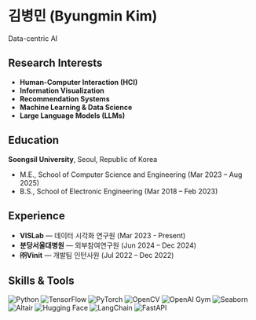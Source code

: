# 김병민 (Byungmin Kim)
Data-centric AI

## Research Interests
- **Human-Computer Interaction (HCI)**
- **Information Visualization**
- **Recommendation Systems**
- **Machine Learning & Data Science**
- **Large Language Models (LLMs)**

## Education

**Soongsil University**, Seoul, Republic of Korea  
- M.E., School of Computer Science and Engineering (Mar 2023 – Aug 2025)  
- B.S., School of Electronic Engineering (Mar 2018 – Feb 2023)

## Experience

- **VISLab** — 데이터 시각화 연구원 (Mar 2023 - Present)  
- **분당서울대병원** — 외부참여연구원 (Jun 2024 – Dec 2024)  
- **㈜Vinit** — 개발팀 인턴사원 (Jul 2022 – Dec 2022)  

## Skills & Tools
<div align="left">

![Python](https://img.shields.io/badge/Python-3776AB?style=flat&logo=python&logoColor=white)
![TensorFlow](https://img.shields.io/badge/TensorFlow-FF6F00?style=flat&logo=TensorFlow&logoColor=white)
![PyTorch](https://img.shields.io/badge/PyTorch-EE4C2C?style=flat&logo=pytorch&logoColor=white)
![OpenCV](https://img.shields.io/badge/OpenCV-5C3EE8?style=flat&logo=opencv&logoColor=white)
![OpenAI Gym](https://img.shields.io/badge/OpenAI_Gym-0A0A0A?style=flat&logo=openai&logoColor=white)
![Seaborn](https://img.shields.io/badge/Seaborn-4B8BBE?style=flat)
![Altair](https://img.shields.io/badge/Altair-E34F26?style=flat)
![Hugging Face](https://img.shields.io/badge/HuggingFace-FCC624?style=flat&logo=huggingface&logoColor=black)
![LangChain](https://img.shields.io/badge/LangChain-000000?style=flat&logo=LangChain&logoColor=white)
![FastAPI](https://img.shields.io/badge/FastAPI-009688?style=flat&logo=fastapi&logoColor=white)

</div>
